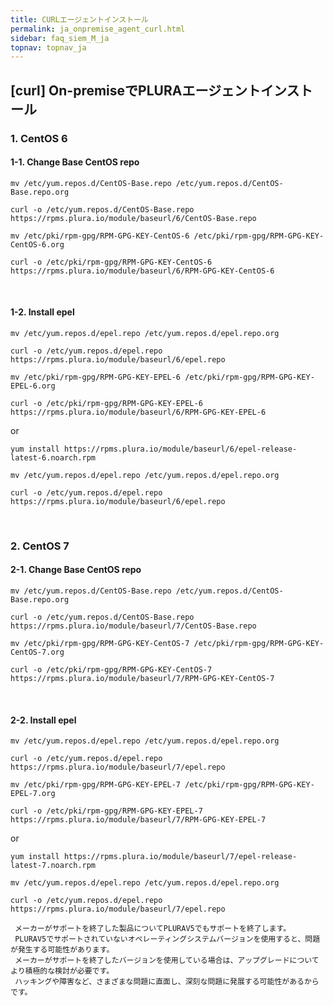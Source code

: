 ```yaml
---
title: CURLエージェントインストール
permalink: ja_onpremise_agent_curl.html
sidebar: faq_siem_M_ja
topnav: topnav_ja
---
```


## [curl] On-premiseでPLURAエージェントインストール

### 1. CentOS 6

#### 1-1. Change Base CentOS repo

`mv /etc/yum.repos.d/CentOS-Base.repo /etc/yum.repos.d/CentOS-Base.repo.org`

`curl -o /etc/yum.repos.d/CentOS-Base.repo https://rpms.plura.io/module/baseurl/6/CentOS-Base.repo`


`mv /etc/pki/rpm-gpg/RPM-GPG-KEY-CentOS-6 /etc/pki/rpm-gpg/RPM-GPG-KEY-CentOS-6.org`

`curl -o /etc/pki/rpm-gpg/RPM-GPG-KEY-CentOS-6 https://rpms.plura.io/module/baseurl/6/RPM-GPG-KEY-CentOS-6`

<br />

#### 1-2. Install epel

`mv /etc/yum.repos.d/epel.repo /etc/yum.repos.d/epel.repo.org`

`curl -o /etc/yum.repos.d/epel.repo https://rpms.plura.io/module/baseurl/6/epel.repo`


`mv /etc/pki/rpm-gpg/RPM-GPG-KEY-EPEL-6 /etc/pki/rpm-gpg/RPM-GPG-KEY-EPEL-6.org`

`curl -o /etc/pki/rpm-gpg/RPM-GPG-KEY-EPEL-6 https://rpms.plura.io/module/baseurl/6/RPM-GPG-KEY-EPEL-6`

or

`yum install https://rpms.plura.io/module/baseurl/6/epel-release-latest-6.noarch.rpm`

`mv /etc/yum.repos.d/epel.repo /etc/yum.repos.d/epel.repo.org`

`curl -o /etc/yum.repos.d/epel.repo https://rpms.plura.io/module/baseurl/6/epel.repo`

<br />

### 2. CentOS 7

#### 2-1. Change Base CentOS repo

`mv /etc/yum.repos.d/CentOS-Base.repo /etc/yum.repos.d/CentOS-Base.repo.org`

`curl -o /etc/yum.repos.d/CentOS-Base.repo https://rpms.plura.io/module/baseurl/7/CentOS-Base.repo`


`mv /etc/pki/rpm-gpg/RPM-GPG-KEY-CentOS-7 /etc/pki/rpm-gpg/RPM-GPG-KEY-CentOS-7.org`

`curl -o /etc/pki/rpm-gpg/RPM-GPG-KEY-CentOS-7 https://rpms.plura.io/module/baseurl/7/RPM-GPG-KEY-CentOS-7`

<br />

#### 2-2. Install epel

`mv /etc/yum.repos.d/epel.repo /etc/yum.repos.d/epel.repo.org`

`curl -o /etc/yum.repos.d/epel.repo https://rpms.plura.io/module/baseurl/7/epel.repo`


`mv /etc/pki/rpm-gpg/RPM-GPG-KEY-EPEL-7 /etc/pki/rpm-gpg/RPM-GPG-KEY-EPEL-7.org`

`curl -o /etc/pki/rpm-gpg/RPM-GPG-KEY-EPEL-7 https://rpms.plura.io/module/baseurl/7/RPM-GPG-KEY-EPEL-7`

or

`yum install https://rpms.plura.io/module/baseurl/7/epel-release-latest-7.noarch.rpm`

`mv /etc/yum.repos.d/epel.repo /etc/yum.repos.d/epel.repo.org`

`curl -o /etc/yum.repos.d/epel.repo https://rpms.plura.io/module/baseurl/7/epel.repo`

     メーカーがサポートを終了した製品についてPLURAV5でもサポートを終了します。
     PLURAV5でサポートされていないオペレーティングシステムバージョンを使用すると、問題が発生する可能性があります。
     メーカーがサポートを終了したバージョンを使用している場合は、アップグレードについてより積極的な検討が必要です。
     ハッキングや障害など、さまざまな問題に直面し、深刻な問題に発展する可能性があるからです。